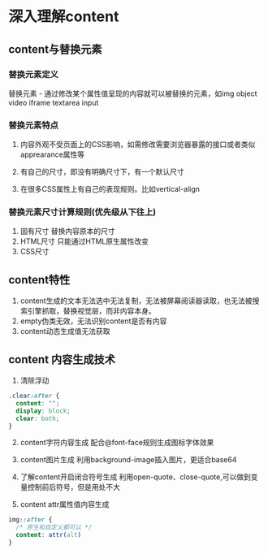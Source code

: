 # 深入理解content

## content与替换元素

### 替换元素定义
替换元素 - 通过修改某个属性值呈现的内容就可以被替换的元素，如img object video iframe textarea input

### 替换元素特点
1. 内容外观不受页面上的CSS影响，如需修改需要浏览器暴露的接口或者类似apprearance属性等

2. 有自己的尺寸，即没有明确尺寸下，有一个默认尺寸

3. 在很多CSS属性上有自己的表现规则。比如vertical-align

### 替换元素尺寸计算规则(优先级从下往上)
1. 固有尺寸 替换内容原本的尺寸
2. HTML尺寸 只能通过HTML原生属性改变
3. CSS尺寸

## content特性
1. content生成的文本无法选中无法复制，无法被屏幕阅读器读取，也无法被搜索引擎抓取，替换视觉层，而非内容本身。
2. empty伪类无效，无法识别content是否有内容
3. content动态生成值无法获取

## content 内容生成技术
1. 清除浮动
``` css
.clear:after {
  content: "";
  display: block;
  clear: both;
} 
```
2. content字符内容生成
配合@font-face规则生成图标字体效果

3. content图片生成
利用background-image插入图片，更适合base64

4. 了解content开启闭合符号生成
利用open-quote、close-quote,可以做到变量控制前后符号，但是用处不大

5. content attr属性值内容生成
```css
img::after {
  /* 原生和自定义都可以 */
  content: attr(alt)
}
```